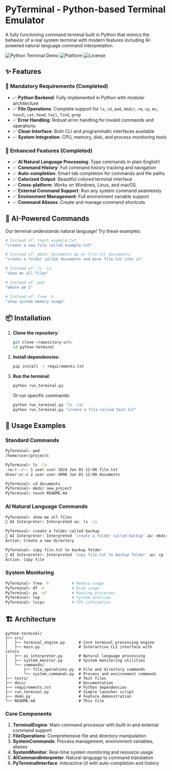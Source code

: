 # PyTerminal - Python-based Terminal Emulator

A fully functioning command terminal built in Python that mimics the behavior of a real system terminal with modern features including AI-powered natural language command interpretation.

![Python Terminal Demo](https://img.shields.io/badge/Python-3.7+-blue.svg)
![Platform](https://img.shields.io/badge/Platform-Windows%20%7C%20Linux%20%7C%20macOS-green.svg)
![License](https://img.shields.io/badge/License-MIT-yellow.svg)

## ✨ Features

### 🔧 **Mandatory Requirements (Completed)**
- ✅ **Python Backend**: Fully implemented in Python with modular architecture
- ✅ **File Operations**: Complete support for `ls`, `cd`, `pwd`, `mkdir`, `rm`, `cp`, `mv`, `touch`, `cat`, `head`, `tail`, `find`, `grep`
- ✅ **Error Handling**: Robust error handling for invalid commands and operations
- ✅ **Clean Interface**: Both CLI and programmatic interfaces available
- ✅ **System Integration**: CPU, memory, disk, and process monitoring tools

### 🚀 **Enhanced Features (Completed)**
- ✅ **AI Natural Language Processing**: Type commands in plain English!
- ✅ **Command History**: Full command history tracking and navigation
- ✅ **Auto-completion**: Smart tab completion for commands and file paths
- ✅ **Colorized Output**: Beautiful colored terminal interface
- ✅ **Cross-platform**: Works on Windows, Linux, and macOS
- ✅ **External Command Support**: Run any system command seamlessly
- ✅ **Environment Management**: Full environment variable support
- ✅ **Command Aliases**: Create and manage command shortcuts

## 🤖 AI-Powered Commands

Our terminal understands natural language! Try these examples:

```bash
# Instead of: touch example.txt
"create a new file called example.txt"

# Instead of: mkdir documents && mv file.txt documents/
"create a folder called documents and move file.txt into it"

# Instead of: ls -la
"show me all files"

# Instead of: pwd
"where am I"

# Instead of: free -h
"show system memory usage"
```

## 📦 Installation

1. **Clone the repository**:
   ```bash
   git clone <repository-url>
   cd python-terminal
   ```

2. **Install dependencies**:
   ```bash
   pip install -r requirements.txt
   ```

3. **Run the terminal**:
   ```bash
   python run_terminal.py
   ```

   Or run specific commands:
   ```bash
   python run_terminal.py "ls -la"
   python run_terminal.py "create a file called test.txt"
   ```

## 🎯 Usage Examples

### Standard Commands
```bash
PyTerminal> pwd
/home/user/projects

PyTerminal> ls -la
-rw-r--r-- 1 user user 1024 Jan 01 12:00 file.txt
drwxr-xr-x 2 user user 4096 Jan 01 12:00 documents

PyTerminal> cd documents
PyTerminal> mkdir new_project
PyTerminal> touch README.md
```

### AI Natural Language Commands
```bash
PyTerminal> show me all files
🤖 AI Interpreter: Interpreted as: ls -la

PyTerminal> create a folder called backup
🤖 AI Interpreter: Interpreted 'create a folder called backup' as: mkdir backup
Action: Create a new directory

PyTerminal> copy file.txt to backup folder
🤖 AI Interpreter: Interpreted 'copy file.txt to backup folder' as: cp file.txt backup/
Action: Copy file
```

### System Monitoring
```bash
PyTerminal> free -h          # Memory usage
PyTerminal> df -h            # Disk usage  
PyTerminal> ps -af           # Running processes
PyTerminal> top              # System overview
PyTerminal> lscpu            # CPU information
```

## 🏗️ Architecture

```
python-terminal/
├── src/
│   ├── terminal_engine.py      # Core terminal processing engine
│   ├── main.py                 # Interactive CLI interface with colors
│   ├── ai_interpreter.py       # Natural language processing
│   ├── system_monitor.py       # System monitoring utilities
│   └── commands/
│       ├── file_operations.py  # File and directory commands
│       └── system_commands.py  # Process and environment commands
├── tests/                      # Test files
├── docs/                       # Documentation
├── requirements.txt            # Python dependencies
├── run_terminal.py             # Simple launcher script
├── demo.py                     # Feature demonstration
└── README.md                   # This file
```

### Core Components

1. **TerminalEngine**: Main command processor with built-in and external command support
2. **FileOperations**: Comprehensive file and directory manipulation
3. **SystemCommands**: Process management, environment variables, aliases
4. **SystemMonitor**: Real-time system monitoring and resource usage
5. **AICommandInterpreter**: Natural language to command translation
6. **PyTerminalInterface**: Interactive UI with auto-completion and history


